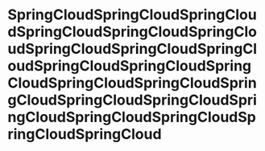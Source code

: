 # SpringCloudSpringCloudSpringCloudSpringCloudSpringCloudSpringCloudSpringCloudSpringCloudSpringCloudSpringCloudSpringCloudSpringCloudSpringCloudSpringCloudSpringCloudSpringCloudSpringCloudSpringCloudSpringCloudSpringCloudSpringCloudSpringCloud
